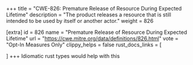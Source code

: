 +++
title = "CWE-826: Premature Release of Resource During Expected Lifetime"
description	= "The product releases a resource that is still intended to be used by itself or another actor."
weight = 826

[extra]
id = 826
name = "Premature Release of Resource During Expected Lifetime"
url = "https://cwe.mitre.org/data/definitions/826.html"
vote = "Opt-In Measures Only"
clippy_helps = false
rust_docs_links = [
	
]
+++
Idiomatic rust types would help with this

